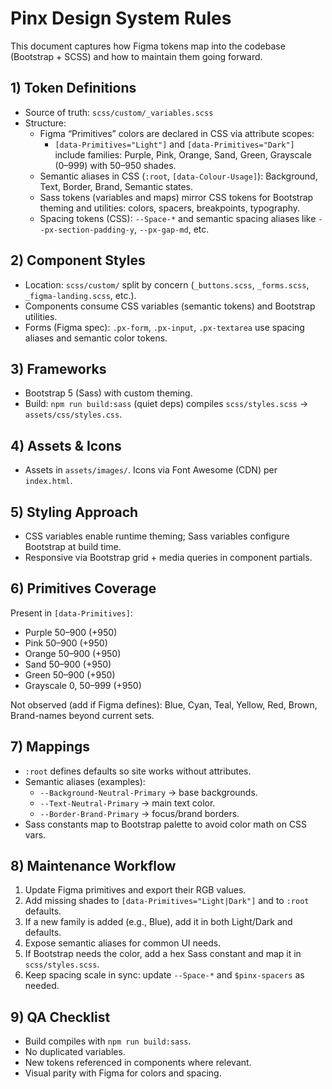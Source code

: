 # Pinx Design System Rules

This document captures how Figma tokens map into the codebase (Bootstrap + SCSS) and how to maintain them going forward.

## 1) Token Definitions

- Source of truth: `scss/custom/_variables.scss`
- Structure:
  - Figma “Primitives” colors are declared in CSS via attribute scopes:
    - `[data-Primitives="Light"]` and `[data-Primitives="Dark"]` include families: Purple, Pink, Orange, Sand, Green, Grayscale (0–999) with 50–950 shades.
  - Semantic aliases in CSS (`:root`, `[data-Colour-Usage]`): Background, Text, Border, Brand, Semantic states.
  - Sass tokens (variables and maps) mirror CSS tokens for Bootstrap theming and utilities: colors, spacers, breakpoints, typography.
  - Spacing tokens (CSS): `--Space-*` and semantic spacing aliases like `--px-section-padding-y`, `--px-gap-md`, etc.

## 2) Component Styles

- Location: `scss/custom/` split by concern (`_buttons.scss`, `_forms.scss`, `_figma-landing.scss`, etc.).
- Components consume CSS variables (semantic tokens) and Bootstrap utilities.
- Forms (Figma spec): `.px-form`, `.px-input`, `.px-textarea` use spacing aliases and semantic color tokens.

## 3) Frameworks

- Bootstrap 5 (Sass) with custom theming.
- Build: `npm run build:sass` (quiet deps) compiles `scss/styles.scss` → `assets/css/styles.css`.

## 4) Assets & Icons

- Assets in `assets/images/`. Icons via Font Awesome (CDN) per `index.html`.

## 5) Styling Approach

- CSS variables enable runtime theming; Sass variables configure Bootstrap at build time.
- Responsive via Bootstrap grid + media queries in component partials.

## 6) Primitives Coverage

Present in `[data-Primitives]`:
- Purple 50–900 (+950)
- Pink 50–900 (+950)
- Orange 50–900 (+950)
- Sand 50–900 (+950)
- Green 50–900 (+950)
- Grayscale 0, 50–999 (+950)

Not observed (add if Figma defines): Blue, Cyan, Teal, Yellow, Red, Brown, Brand-names beyond current sets.

## 7) Mappings

- `:root` defines defaults so site works without attributes.
- Semantic aliases (examples):
  - `--Background-Neutral-Primary` → base backgrounds.
  - `--Text-Neutral-Primary` → main text color.
  - `--Border-Brand-Primary` → focus/brand borders.
- Sass constants map to Bootstrap palette to avoid color math on CSS vars.

## 8) Maintenance Workflow

1. Update Figma primitives and export their RGB values.
2. Add missing shades to `[data-Primitives="Light|Dark"]` and to `:root` defaults.
3. If a new family is added (e.g., Blue), add it in both Light/Dark and defaults.
4. Expose semantic aliases for common UI needs.
5. If Bootstrap needs the color, add a hex Sass constant and map it in `scss/styles.scss`.
6. Keep spacing scale in sync: update `--Space-*` and `$pinx-spacers` as needed.

## 9) QA Checklist

- Build compiles with `npm run build:sass`.
- No duplicated variables.
- New tokens referenced in components where relevant.
- Visual parity with Figma for colors and spacing.
